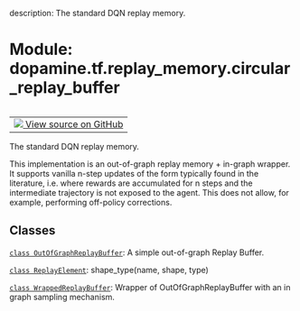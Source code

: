 description: The standard DQN replay memory.

<div itemscope itemtype="http://developers.google.com/ReferenceObject">
<meta itemprop="name" content="dopamine.tf.replay_memory.circular_replay_buffer" />
<meta itemprop="path" content="Stable" />
</div>

# Module: dopamine.tf.replay_memory.circular_replay_buffer

<!-- Insert buttons and diff -->

<table class="tfo-notebook-buttons tfo-api nocontent" align="left">
<td>
  <a target="_blank" href="https://github.com/google/dopamine/tree/master/dopamine/tf/replay_memory/circular_replay_buffer.py">
    <img src="https://www.tensorflow.org/images/GitHub-Mark-32px.png" />
    View source on GitHub
  </a>
</td>
</table>



The standard DQN replay memory.


This implementation is an out-of-graph replay memory + in-graph wrapper. It
supports vanilla n-step updates of the form typically found in the literature,
i.e. where rewards are accumulated for n steps and the intermediate trajectory
is not exposed to the agent. This does not allow, for example, performing
off-policy corrections.

## Classes

[`class OutOfGraphReplayBuffer`](../../../dopamine/tf/replay_memory/circular_replay_buffer/OutOfGraphReplayBuffer.md): A simple out-of-graph Replay Buffer.

[`class ReplayElement`](../../../dopamine/tf/replay_memory/circular_replay_buffer/ReplayElement.md): shape_type(name, shape, type)

[`class WrappedReplayBuffer`](../../../dopamine/tf/replay_memory/circular_replay_buffer/WrappedReplayBuffer.md): Wrapper of OutOfGraphReplayBuffer with an in graph sampling mechanism.

